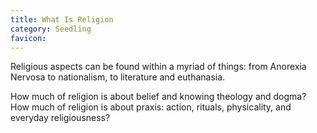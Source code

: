```yaml
---
title: What Is Religion
category: Seedling
favicon: 
---
```


Religious aspects can be found within a myriad of things: from Anorexia Nervosa to nationalism, to literature and euthanasia.

How much of religion is about belief and knowing theology and dogma? How much of religion is about praxis: action, rituals, physicality, and everyday religiousness?